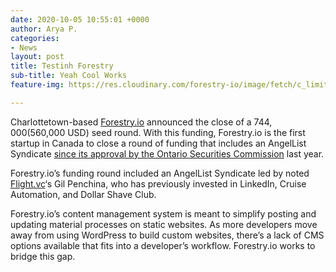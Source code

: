 ```yaml
---
date: 2020-10-05 10:55:01 +0000
author: Arya P.
categories:
- News
layout: post
title: Testinh Forestry
sub-title: Yeah Cool Works
feature-img: https://res.cloudinary.com/forestry-io/image/fetch/c_limit,dpr_auto,f_auto,q_80,w_auto/https://forestry.io/uploads/2017/12/new-forestry-io-cms.png

---
```

Charlottetown-based [Forestry.io](https://forestry.io/) announced the close of a $744,000 ($560,000 USD) seed round. With this funding, Forestry.io is the first startup in Canada to close a round of funding that includes an AngelList Syndicate [since its approval by the Ontario Securities Commission](http://betakit.com/angellist-syndicates-finally-launches-in-canada-via-new-osc-program-with-some-caveats/) last year.

Forestry.io’s funding round included an AngelList Syndicate led by noted [Flight.vc](https://angel.co/flight-vc-syndicate)‘s Gil Penchina, who has previously invested in LinkedIn, Cruise Automation, and Dollar Shave Club.

Forestry.io’s content management system is meant to simplify posting and updating material processes on static websites. As more developers move away from using WordPress to build custom websites, there’s a lack of CMS options available that fits into a developer’s workflow. Forestry.io works to bridge this gap.